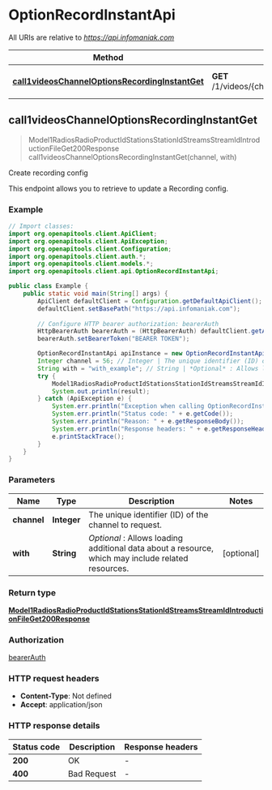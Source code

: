 # OptionRecordInstantApi

All URIs are relative to *https://api.infomaniak.com*

| Method | HTTP request | Description |
|------------- | ------------- | -------------|
| [**call1videosChannelOptionsRecordingInstantGet**](OptionRecordInstantApi.md#call1videosChannelOptionsRecordingInstantGet) | **GET** /1/videos/{channel}/options/recording/instant | Create recording config |



## call1videosChannelOptionsRecordingInstantGet

> Model1RadiosRadioProductIdStationsStationIdStreamsStreamIdIntroductionFileGet200Response call1videosChannelOptionsRecordingInstantGet(channel, with)

Create recording config

This endpoint allows you to retrieve to update a Recording config.

### Example

```java
// Import classes:
import org.openapitools.client.ApiClient;
import org.openapitools.client.ApiException;
import org.openapitools.client.Configuration;
import org.openapitools.client.auth.*;
import org.openapitools.client.models.*;
import org.openapitools.client.api.OptionRecordInstantApi;

public class Example {
    public static void main(String[] args) {
        ApiClient defaultClient = Configuration.getDefaultApiClient();
        defaultClient.setBasePath("https://api.infomaniak.com");
        
        // Configure HTTP bearer authorization: bearerAuth
        HttpBearerAuth bearerAuth = (HttpBearerAuth) defaultClient.getAuthentication("bearerAuth");
        bearerAuth.setBearerToken("BEARER TOKEN");

        OptionRecordInstantApi apiInstance = new OptionRecordInstantApi(defaultClient);
        Integer channel = 56; // Integer | The unique identifier (ID) of the channel to request.
        String with = "with_example"; // String | *Optional* : Allows loading additional data about a resource, which may include related resources.
        try {
            Model1RadiosRadioProductIdStationsStationIdStreamsStreamIdIntroductionFileGet200Response result = apiInstance.call1videosChannelOptionsRecordingInstantGet(channel, with);
            System.out.println(result);
        } catch (ApiException e) {
            System.err.println("Exception when calling OptionRecordInstantApi#call1videosChannelOptionsRecordingInstantGet");
            System.err.println("Status code: " + e.getCode());
            System.err.println("Reason: " + e.getResponseBody());
            System.err.println("Response headers: " + e.getResponseHeaders());
            e.printStackTrace();
        }
    }
}
```

### Parameters


| Name | Type | Description  | Notes |
|------------- | ------------- | ------------- | -------------|
| **channel** | **Integer**| The unique identifier (ID) of the channel to request. | |
| **with** | **String**| *Optional* : Allows loading additional data about a resource, which may include related resources. | [optional] |

### Return type

[**Model1RadiosRadioProductIdStationsStationIdStreamsStreamIdIntroductionFileGet200Response**](Model1RadiosRadioProductIdStationsStationIdStreamsStreamIdIntroductionFileGet200Response.md)

### Authorization

[bearerAuth](../README.md#bearerAuth)

### HTTP request headers

- **Content-Type**: Not defined
- **Accept**: application/json


### HTTP response details
| Status code | Description | Response headers |
|-------------|-------------|------------------|
| **200** | OK |  -  |
| **400** | Bad Request |  -  |

